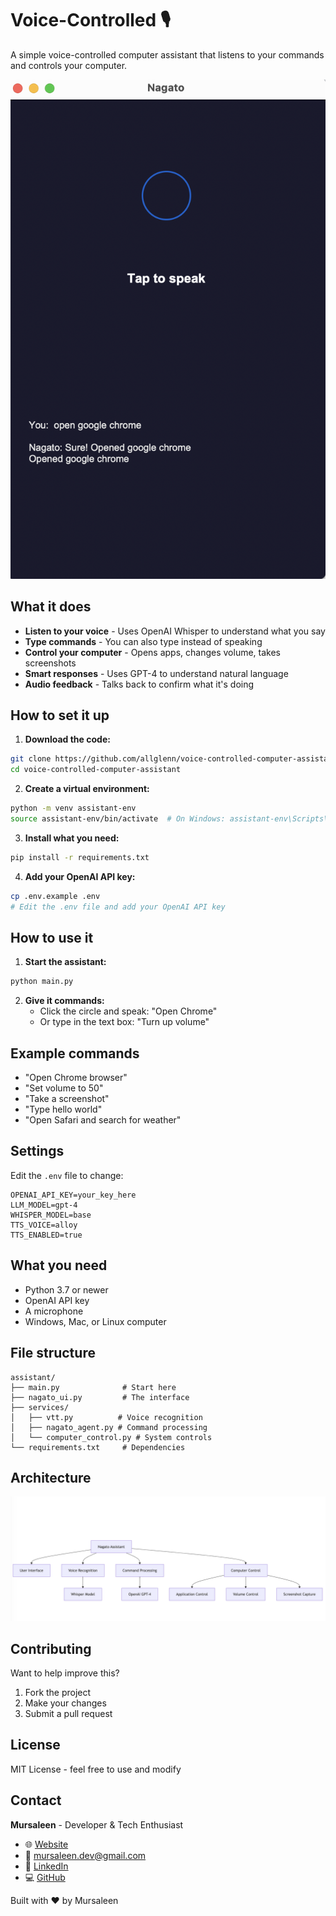 # Voice-Controlled 🎙️

A simple voice-controlled computer assistant that listens to your commands and controls your computer.

![Screenshot](screen.png)

## What it does

- **Listen to your voice** - Uses OpenAI Whisper to understand what you say
- **Type commands** - You can also type instead of speaking
- **Control your computer** - Opens apps, changes volume, takes screenshots
- **Smart responses** - Uses GPT-4 to understand natural language
- **Audio feedback** - Talks back to confirm what it's doing

## How to set it up

1. **Download the code:**
```bash
git clone https://github.com/allglenn/voice-controlled-computer-assistant.git
cd voice-controlled-computer-assistant
```

2. **Create a virtual environment:**
```bash
python -m venv assistant-env
source assistant-env/bin/activate  # On Windows: assistant-env\Scripts\activate
```

3. **Install what you need:**
```bash
pip install -r requirements.txt
```

4. **Add your OpenAI API key:**
```bash
cp .env.example .env
# Edit the .env file and add your OpenAI API key
```

## How to use it

1. **Start the assistant:**
```bash
python main.py
```

2. **Give it commands:**
   - Click the circle and speak: "Open Chrome"
   - Or type in the text box: "Turn up volume"

## Example commands

- "Open Chrome browser"
- "Set volume to 50"
- "Take a screenshot" 
- "Type hello world"
- "Open Safari and search for weather"

## Settings

Edit the `.env` file to change:

```
OPENAI_API_KEY=your_key_here
LLM_MODEL=gpt-4
WHISPER_MODEL=base
TTS_VOICE=alloy
TTS_ENABLED=true
```

## What you need

- Python 3.7 or newer
- OpenAI API key
- A microphone
- Windows, Mac, or Linux computer

## File structure

```
assistant/
├── main.py              # Start here
├── nagato_ui.py         # The interface
├── services/
│   ├── vtt.py          # Voice recognition
│   ├── nagato_agent.py # Command processing
│   └── computer_control.py # System controls
└── requirements.txt     # Dependencies
```

## Architecture

![Architecture](archi.png)

## Contributing

Want to help improve this? 

1. Fork the project
2. Make your changes
3. Submit a pull request

## License

MIT License - feel free to use and modify

## Contact

**Mursaleen** - Developer & Tech Enthusiast

- 🌐 [Website](https://mursaleen.example.com/)
- 📧 [mursaleen.dev@gmail.com](mailto:mursaleen.dev@gmail.com)
- 💼 [LinkedIn](https://linkedin.com/in/mursaleen)
- 💻 [GitHub](https://github.com/mursaleen)

Built with ❤️ by Mursaleen
